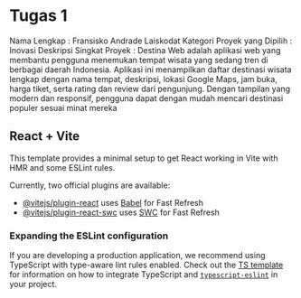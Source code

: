 # Tugas 1
Nama Lengkap			        : Fransisko Andrade Laiskodat
Kategori Proyek yang Dipilih	: Inovasi
Deskripsi Singkat Proyek	    : Destina Web adalah aplikasi web yang membantu pengguna menemukan tempat wisata yang sedang tren di berbagai daerah Indonesia. Aplikasi ini menampilkan daftar destinasi wisata lengkap dengan nama tempat, deskripsi, lokasi Google Maps, jam buka, harga tiket, serta rating dan review dari pengunjung. Dengan tampilan yang modern dan responsif, pengguna dapat dengan mudah mencari destinasi populer sesuai minat mereka	

## React + Vite

This template provides a minimal setup to get React working in Vite with HMR and some ESLint rules.

Currently, two official plugins are available:

- [@vitejs/plugin-react](https://github.com/vitejs/vite-plugin-react/blob/main/packages/plugin-react) uses [Babel](https://babeljs.io/) for Fast Refresh
- [@vitejs/plugin-react-swc](https://github.com/vitejs/vite-plugin-react/blob/main/packages/plugin-react-swc) uses [SWC](https://swc.rs/) for Fast Refresh

### Expanding the ESLint configuration

If you are developing a production application, we recommend using TypeScript with type-aware lint rules enabled. Check out the [TS template](https://github.com/vitejs/vite/tree/main/packages/create-vite/template-react-ts) for information on how to integrate TypeScript and [`typescript-eslint`](https://typescript-eslint.io) in your project.
